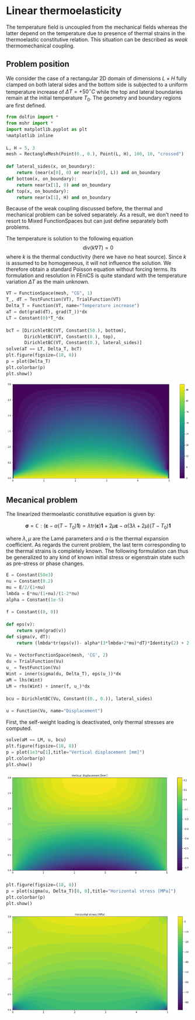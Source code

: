 # Linear thermoelasticity

The temperature field is uncoupled from the mechanical fields whereas the latter depend on the temperature due to presence of thermal strains in the thermoelastic constitutive relation. This situation can be described as *weak* thermomechanical coupling.
 

## Problem position

We consider the case of a rectangular 2D domain of dimensions $L\times H$ fully clamped on both lateral sides and the bottom side is subjected to a uniform temperature increase of $\Delta T = +50^{\circ}C$ while the top and lateral boundaries remain at the initial temperature $T_0$. The geometry and boundary regions are first defined.


```python
from dolfin import *
from mshr import *
import matplotlib.pyplot as plt
%matplotlib inline

L, H = 5, 3
mesh = RectangleMesh(Point(0., 0.), Point(L, H), 100, 10, "crossed")

def lateral_sides(x, on_boundary):
    return (near(x[0], 0) or near(x[0], L)) and on_boundary
def bottom(x, on_boundary):
    return near(x[1], 0) and on_boundary
def top(x, on_boundary):
    return near(x[1], H) and on_boundary
```

Because of the weak coupling discussed before, the thermal and mechanical problem can be solved separately. As a result, we don't need to resort to Mixed FunctionSpaces but can just define separately both problems.


The temperature is solution to the following equation 
$$\text{div}(k\nabla T) = 0$$
where $k$ is the thermal conductivity (here we have no heat source). Since $k$ is assumed to be homogeneous, it will not influence the solution. We therefore obtain a standard Poisson equation without forcing terms. Its formulation and resolution in FEniCS is quite standard with the temperature variation $\Delta T$ as the main unknown.



```python
VT = FunctionSpace(mesh, "CG", 1)
T_, dT = TestFunction(VT), TrialFunction(VT)
Delta_T = Function(VT, name="Temperature increase")
aT = dot(grad(dT), grad(T_))*dx
LT = Constant(0)*T_*dx

bcT = [DirichletBC(VT, Constant(50.), bottom), 
       DirichletBC(VT, Constant(0.), top),
       DirichletBC(VT, Constant(0.), lateral_sides)]
solve(aT == LT, Delta_T, bcT)
plt.figure(figsize=(18, 8))
p = plot(Delta_T)
plt.colorbar(p)
plt.show()
```


    
![png](1_thermoelasticity_files/1_thermoelasticity_3_0.png)
    


## Mecanical problem

The linearized thermoelastic constitutive equation is given by:

$$\begin{equation}
\boldsymbol{\sigma} = \mathbb{C}:(\boldsymbol{\varepsilon}-\alpha(T-T_0)\boldsymbol{1}) = \lambda\text{tr}(\boldsymbol{\varepsilon})\boldsymbol{1}+2\mu\boldsymbol{\varepsilon} -\alpha(3\lambda+2\mu)(T-T_0)\boldsymbol{1} 
\end{equation}$$

where $\lambda,\mu$ are the Lamé parameters and $\alpha$ is the thermal expansion coefficient. As regards the current problem, the last term corresponding to the thermal strains is completely known. The following formulation can thus be generalized to any kind of known initial stress or eigenstrain state such as pre-stress or phase changes.


```python
E = Constant(50e3)
nu = Constant(0.2)
mu = E/2/(1+nu)
lmbda = E*nu/(1+nu)/(1-2*nu)
alpha = Constant(1e-5)

f = Constant((0, 0))

def eps(v):
    return sym(grad(v))
def sigma(v, dT):
    return (lmbda*tr(eps(v))- alpha*(3*lmbda+2*mu)*dT)*Identity(2) + 2.0*mu*eps(v)

Vu = VectorFunctionSpace(mesh, 'CG', 2)
du = TrialFunction(Vu)
u_ = TestFunction(Vu)
Wint = inner(sigma(du, Delta_T), eps(u_))*dx
aM = lhs(Wint)
LM = rhs(Wint) + inner(f, u_)*dx

bcu = DirichletBC(Vu, Constant((0., 0.)), lateral_sides)

u = Function(Vu, name="Displacement")
```

First, the self-weight loading is deactivated, only thermal stresses are computed.


```python
solve(aM == LM, u, bcu)
plt.figure(figsize=(18, 8))
p = plot(1e3*u[1],title="Vertical displacement [mm]")
plt.colorbar(p)
plt.show()
```


    
![png](1_thermoelasticity_files/1_thermoelasticity_8_0.png)
    



```python
plt.figure(figsize=(18, 8))
p = plot(sigma(u, Delta_T)[0, 0],title="Horizontal stress [MPa]")
plt.colorbar(p)
plt.show()
```


    
![png](1_thermoelasticity_files/1_thermoelasticity_9_0.png)
    



```python

```


```python

```
